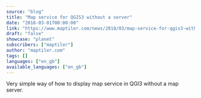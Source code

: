 ```yaml
---
source: "blog"
title: "Map service for QGIS3 without a server"
date: "2018-03-01T00:00:00"
link: "https://www.maptiler.com/news/2018/03/map-service-for-qgis3-without-a-server"
draft: "false"
showcase: "planet"
subscribers: ["maptiler"]
author: "maptiler.com"
tags: []
languages: ["en_gb"]
available_languages: ["en_gb"]
---
```


Very simple way of how to display map service in QGI3 without a map server.
